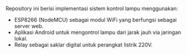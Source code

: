 Repository ini berisi implementasi sistem kontrol lampu menggunakan:

- ESP8266 (NodeMCU) sebagai modul WiFi yang berfungsi sebagai server web.
- Aplikasi Android untuk mengontrol lampu dari jarak jauh via jaringan lokal.
- Relay sebagai saklar digital untuk perangkat listrik 220V.
